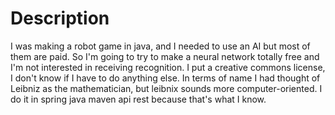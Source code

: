 # Description

I was making a robot game in java, and I needed to use an AI but most of them are paid.
So I'm going to try to make a neural network totally free and I'm not interested in receiving recognition.
I put a creative commons license, I don't know if I have to do anything else.
In terms of name I had thought of Leibniz as the mathematician, but leibnix sounds more computer-oriented.
I do it in spring java maven api rest because that's what I know.

